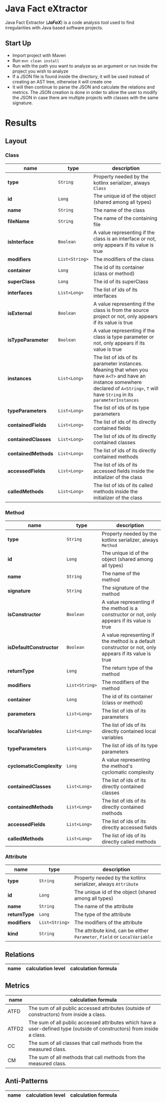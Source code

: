# Java Fact eXtractor
Java Fact Extractor (***JaFaX***) is a code analysis tool used to find irregularities with Java based software
projects.

## Start Up

- Import project with Maven
- Run `mvn clean install`
- Run with the path you want to analyze as an argument or run inside the project you wish to analyze
- If a JSON file is found inside the directory, it will be used instead of creating an AST tree, otherwise it will create one
- It will then continue to parse the JSON and calculate the relations and metrics. The JSON creation is done 
  in order to allow the user to modify the JSON in case there are multiple projects with classes with the same signature.
  
# Results

## Layout
### Class
|**name**|**type**|**description**| 
|----|----|-----------|
|**type**|`String`|Property needed by the kotlinx serializer, always `Class`
|**id**|`Long`|The unique id of the object (shared among all types)|
|**name**|`String`|The name of the class|
|**fileName**|`String`|The name of the containing file|
|**isInterface**|`Boolean`|A value representing if the class is an interface or not, only appears if its value is true|
|**modifiers**|`List<String>`|The modifiers of the class|
|**container**|`Long`|The id of its container (class or method)|
|**superClass**|`Long`|The id of its superClass|
|**interfaces**|`List<Long>`|The list of ids of its interfaces|
|**isExternal**|`Boolean`|A value representing if the class is from the source project or not, only appears if its value is true|
|**isTypeParameter**|`Boolean`|A value representing if the class ia type parameter or not, only appears if its value is true|
|**instances**|`List<Long>`|The list of ids of its parameter instances. Meaning that when you have `A<T>` and have an instance somewhere declared of `A<String>`, `T` will have `String` in its `parameterInstances`|
|**typeParameters**|`List<Long>`|The list of ids of its type parameters|
|**containedFields**|`List<Long>`|The list of ids of its directly contained fields|
|**containedClasses**|`List<Long>`|The list of ids of its directly contained classes|
|**containedMethods**|`List<Long>`|The list of ids of its directly contained methods|
|**accessedFields**|`List<Long>`|The list of ids of its accessed fields inside the initializer of the class|
|**calledMethods**|`List<Long>`|The list of ids of its called methods inside the initializer of the class|

### Method
|name|type|description| 
|----|----|-----------|
|**type**|`String`|Property needed by the kotlinx serializer, always `Method`
|**id**|`Long`|The unique id of the object (shared among all types)|
|**name**|`String`|The name of the method|
|**signature**|`String`|The signature of the method|
|**isConstructor**|`Boolean`|A value representing if the method is a constructor or not, only appears if its value is true|
|**isDefaultConstructor**|`Boolean`|A value representing if the method is a default constructor or not, only appears if its value is true|
|**returnType**|`Long`|The return type of the method|
|**modifiers**|`List<String>`|The modifiers of the method|
|**container**|`Long`|The id of its container (class or method)|
|**parameters**|`List<Long>`|The list of ids of its parameters|
|**localVariables**|`List<Long>`|The list of ids of its directly contained local variables|
|**typeParameters**|`List<Long>`|The list of ids of its type parameters|
|**cyclomaticComplexity**|`Long`|A value representing the method's cyclomatic complexity|
|**containedClasses**|`List<Long>`|The list of ids of its directly contained classes|
|**containedMethods**|`List<Long>`|The list of ids of its directly contained methods|
|**accessedFields**|`List<Long>`|The list of ids of its directly accessed fields|
|**calledMethods**|`List<Long>`|The list of ids of its directly called methods|

### Attribute
|name|type|description| 
|----|----|-----------|
|**type**|`String`|Property needed by the kotlinx serializer, always `Attribute`
|**id**|`Long`|The unique id of the object (shared among all types)|
|**name**|`String`|The name of the attribute|
|**returnType**|`Long`|The type of the attribute|
|**modifiers**|`List<String>`|The modifiers of the attribute|
|**kind**|`String`|The attribute kind, can be either `Parameter`, `Field` or `LocalVariable`|

## Relations

|name|calculation level|calculation formula| 
|----|-----------------|-------------------|

## Metrics
|name|calculation formula|
|----|-------------------|
|ATFD|The sum of all public accessed attributes (outside of constructors) from inside a class.
|ATFD2|The sum of all public accessed attributes which have a user-defined type (outside of constructors) from inside a class.
|CC|The sum of all classes that call methods from the measured class.
|CM|The sum of all methods that call methods from the measured class.

## Anti-Patterns
|name|calculation level|calculation formula|
|----|-----------------|-------------------|